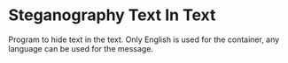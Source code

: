# Steganography Text In Text

Program to hide text in the text. Only English is used for the container, any language can be used for the message.
